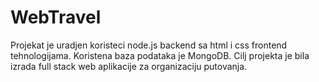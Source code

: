 # WebTravel
Projekat je uradjen koristeci node.js backend sa html i css frontend tehnologijama. Koristena baza podataka je MongoDB. Cilj projekta je bila izrada full stack web aplikacije za organizaciju putovanja.
